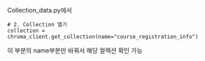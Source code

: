 Collection_data.py에서 
```
# 2. Collection 열기
collection = chroma_client.get_collection(name="course_registration_info")
```
이 부분의 name부분만 바꿔서 해당 컬렉션 확인 가능
